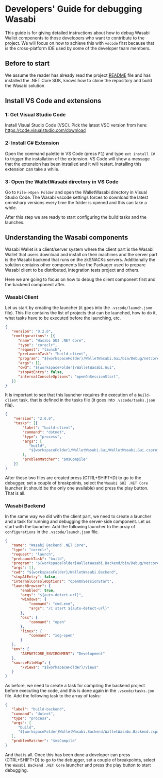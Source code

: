 # Developers' Guide for debugging Wasabi

This guide is for giving detailed instructions about how to debug Wasabi Wallet components to those developers who want to contribute to the project. We will focus on how to achieve this with `vscode` first because that is the cross-platform IDE used by some of the developer team members.

## Before to start
We assume the reader has already read the project [README](https://github.com/zkSNACKs/WalletWasabi/blob/master/README.md) file  and has installed the .NET Core SDK, knows how to clone the repository and build the Wasabi solution.


## Install VS Code and extensions
### 1: Get Visual Studio Code
Install Visual Studio Code (VSC). Pick the latest VSC version from here: https://code.visualstudio.com/download


### 2: Install C# Extension
Open the command palette in VS Code (press <kbd>F1</kbd>) and type `ext install C#` to trigger the installation of the extension. VS Code will show a message that the extension has been installed and it will restart. Installing this extension can take a while.


### 3: Open the WalletWasabi directory in VS Code
Go to `File->Open Folder` and open the WalletWasabi directory in Visual Studio Code. The Wasabi vscode settings forces to download the latest omnisharp versions every time the folder is opened and this can take a while.

After this step we are ready to start configuring the build tasks and the launches.

## Understanding the Wasabi components

Wasabi Wallet is a client/server system where the client part is the Wasabi Wallet that users download and install on their machines and the server part is the Wasabi backend that runs on the zkSNACKs servers.  Additionally the solution contains other components like the Packager used to prepare Wasabi client to be distributed, integration tests project and others.

Here we are going to focus on how to debug the client component first and the backend component after.

### Wasabi Client

Let us start by creating the launcher (it goes into the `.vscode/launch.json` file). This file contains the list of projects that can be launched, how to do it, what tasks have to be executed before the launching, etc.

```json
{
   "version": "0.2.0",
   "configurations": [{
      "name": "Wasabi GUI .NET Core",
      "type": "coreclr",
      "request": "launch",
      "preLaunchTask": "build-client",
      "program": "${workspaceFolder}/WalletWasabi.Gui/bin/Debug/netcoreapp2.2/WalletWasabi.Gui.dll",
      "args": [],
      "cwd": "${workspaceFolder}/WalletWasabi.Gui",
      "stopAtEntry": false,
      "internalConsoleOptions": "openOnSessionStart",
   }]
}
```

It is important to see that this launcher requires the execution of a `build-client` task. that is defined in the tasks file (it goes into `.vscode/tasks.json` file).

```json
{
    "version": "2.0.0",
    "tasks": [{
        "label": "build-client",
        "command": "dotnet",
        "type": "process",
        "args": [
           "build",
           "${workspaceFolder}/WalletWasabi.Gui/WalletWasabi.Gui.csproj"
        ],
        "problemMatcher": "$msCompile"
    }]
}
```

After these two files are created press (CTRL+SHIFT+D) to go to the debugger, set a couple of breakpoints, select the `Wasabi GUI .NET Core` launcher (it should be the only one available) and press the play button. That is all.

### Wasabi Backend

In the same way we did with the client part, we need to create a launcher and a task for running and debugging the server-side component. Let us start with the launcher. Add the following launcher to the array of `configurations` in the `.vscode/launch.json` file.

```json
{
   "name": "Wasabi Backend .NET Core",
   "type": "coreclr",
   "request": "launch",
   "preLaunchTask": "build",
   "program": "${workspaceFolder}WalletWasabi.Backend/bin/Debug/netcoreapp2.2/WalletWasabi.dll",
   "args": [],
   "cwd": "${workspaceFolder}/WalletWasabi.Backend",
   "stopAtEntry": false,
   "internalConsoleOptions": "openOnSessionStart",
   "launchBrowser": {
       "enabled": true,
       "args": "${auto-detect-url}",
       "windows": {
           "command": "cmd.exe",
           "args": "/C start ${auto-detect-url}"
       },
       "osx": {
           "command": "open"
       },
       "linux": {
           "command": "xdg-open"
       }
   },
   "env": {
       "ASPNETCORE_ENVIRONMENT": "Development"
   },
   "sourceFileMap": {
       "/Views": "${workspaceFolder}/Views"
   }
}
```
As before, we need to create a task for compiling the backend project before executing the code, and this is done again in the `.vscode/tasks.jon` file. Add the following task to the array of tasks:

```json
{
   "label": "build-backend",
   "command": "dotnet",
   "type": "process",
   "args": [
      "build",
      "${workspaceFolder}WalletWasabi.Backend/WalletWasabi.Backend.csproj"
   ],
   "problemMatcher": "$msCompile"
}
```

And that is all. Once this has been done a developer can press (CTRL+SHIFT+D) to go to the debugger, set a couple of breakpoints, select the `Wasabi Backend .NET Core` launcher and press the play button to start debugging.

